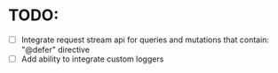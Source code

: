 # TODO:

- [ ] Integrate request stream api for queries and mutations that contain: "@defer" directive
- [ ] Add ability to integrate custom loggers
